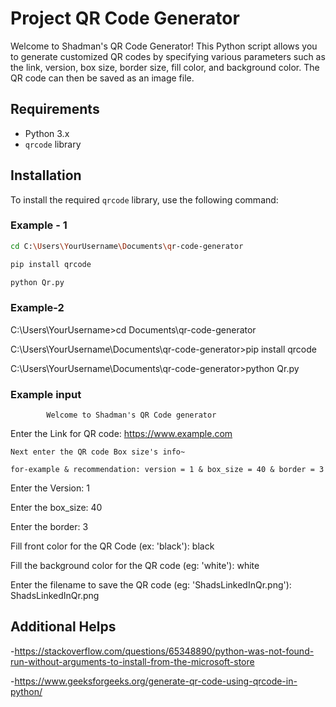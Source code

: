 # Project QR Code Generator

Welcome to Shadman's QR Code Generator! This Python script allows you to generate customized QR codes by specifying various parameters such as the link, version, box size, border size, fill color, and background color. The QR code can then be saved as an image file.

## Requirements

- Python 3.x
- `qrcode` library

## Installation

To install the required `qrcode` library, use the following command:

### Example - 1

```bash
cd C:\Users\YourUsername\Documents\qr-code-generator

pip install qrcode

python Qr.py
```
### Example-2
C:\Users\YourUsername>cd Documents\qr-code-generator

C:\Users\YourUsername\Documents\qr-code-generator>pip install qrcode

C:\Users\YourUsername\Documents\qr-code-generator>python Qr.py

### Example input
			Welcome to Shadman's QR Code generator

Enter the Link for QR code: https://www.example.com

	Next enter the QR code Box size's info~

	for-example & recommendation: version = 1 & box_size = 40 & border = 3

Enter the Version: 1

Enter the box_size: 40

Enter the border: 3

Fill front color for the QR Code (ex: 'black'): black

Fill the background color for the QR code (eg: 'white'): white

Enter the filename to save the QR code (eg: 'ShadsLinkedInQr.png'): ShadsLinkedInQr.png

## Additional Helps
-https://stackoverflow.com/questions/65348890/python-was-not-found-run-without-arguments-to-install-from-the-microsoft-store

-https://www.geeksforgeeks.org/generate-qr-code-using-qrcode-in-python/
